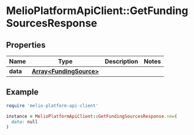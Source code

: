 # MelioPlatformApiClient::GetFundingSourcesResponse

## Properties

| Name | Type | Description | Notes |
| ---- | ---- | ----------- | ----- |
| **data** | [**Array&lt;FundingSource&gt;**](FundingSource.md) |  |  |

## Example

```ruby
require 'melio-platform-api-client'

instance = MelioPlatformApiClient::GetFundingSourcesResponse.new(
  data: null
)
```

